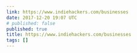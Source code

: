 ```yaml
---
link: https://www.indiehackers.com/businesses
date: 2017-12-20 19:07 UTC
# published: false
published: true
title: https://www.indiehackers.com/businesses
tags: []
---
```



